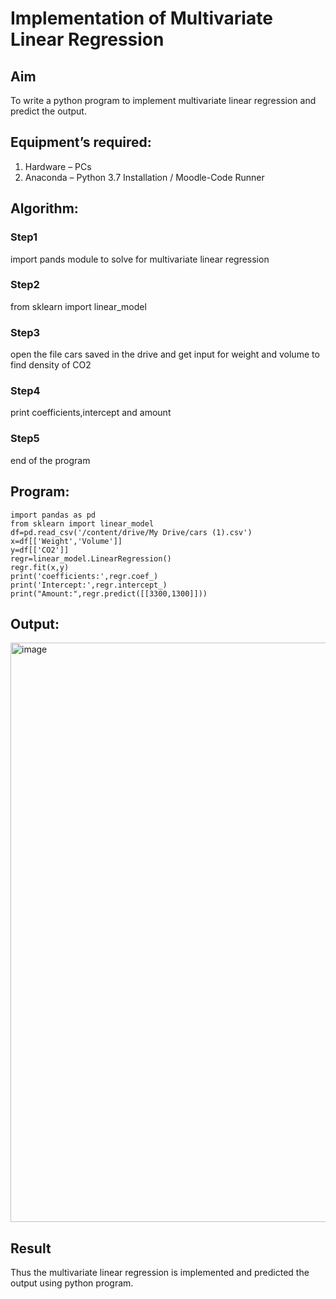 # Implementation of Multivariate Linear Regression
## Aim
To write a python program to implement multivariate linear regression and predict the output.
## Equipment’s required:
1.	Hardware – PCs
2.	Anaconda – Python 3.7 Installation / Moodle-Code Runner
## Algorithm:
### Step1
import pands module to solve for multivariate linear regression
### Step2
from sklearn import linear_model
### Step3
open the file cars saved in the drive and get input for weight and volume to find density of CO2
### Step4
print coefficients,intercept and amount
### Step5
end of the program
## Program:
```
import pandas as pd
from sklearn import linear_model
df=pd.read_csv('/content/drive/My Drive/cars (1).csv')
x=df[['Weight','Volume']]
y=df[['CO2']]
regr=linear_model.LinearRegression()
regr.fit(x,y)
print('coefficients:',regr.coef_)
print('Intercept:',regr.intercept_)
print("Amount:",regr.predict([[3300,1300]]))
```
## Output:
<img width="927" alt="image" src="https://github.com/Vigneshv-23/Multivariate-Linear-Regression/assets/110780412/dd9f2589-7e5c-4f3c-80d9-647e8772b50e">

## Result
Thus the multivariate linear regression is implemented and predicted the output using python program.
